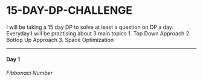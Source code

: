 # 15-DAY-DP-CHALLENGE
I will be taking a 15 day DP to solve at least a question on DP a day.
Everyday I will be practising about 3 main topics
    1. Top Down Approach
    2. Bottop Up Approach
    3. Space Optimization
    
----------------------------------------------------------------------------------------------------------------------------------------------------------------------------

 <h4>Day 1</h4>
 <h6> Fibbonaci Number</h6>
